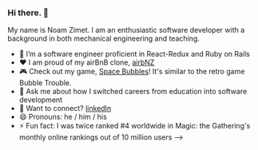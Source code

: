 ### Hi there. 👋 

My name is Noam Zimet. I am an enthusiastic software developer with a background in both mechanical engineering and teaching. 

- 🔭 I’m a software engineer proficient in React-Redux and Ruby on Rails  
- ❤️ I am proud of my airBnB clone, [airbNZ](https://airbnz.onrender.com/)
- 🎮 Check out my game, [Space Bubbles](https://nzoam93.github.io/Space-Bubbles/)! It's similar to the retro game Bubble Trouble.
- 💬 Ask me about how I switched careers from education into software development
- 🔗 Want to connect?  [linkedIn](https://www.linkedin.com/in/noam-zimet-4114a594/)
- 😄 Pronouns: he / him / his
- ⚡ Fun fact: I was twice ranked #4 worldwide in Magic: the Gathering's monthly online rankings out of 10 million users
-->
